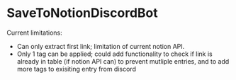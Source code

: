 # SaveToNotionDiscordBot

Current limitations:
- Can only extract first link; limitation of current notion API.
- Only 1 tag can be applied; could add functionality to check if link is already in table (if notion API can) to prevent mutliple entries, and to add more tags to exisiting entry from discord

